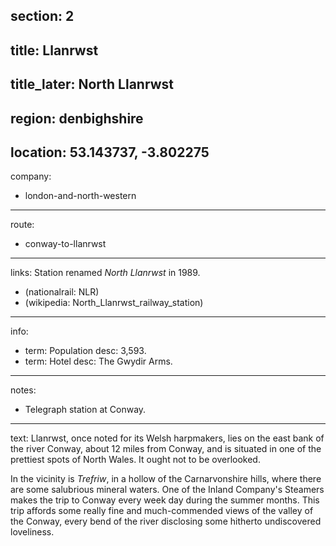 section: 2
----
title: Llanrwst
----
title_later: North Llanrwst
----
region: denbighshire
----
location: 53.143737, -3.802275
----
company:
- london-and-north-western
----
route:
- conway-to-llanrwst
----
links:
Station renamed *North Llanrwst* in 1989.
- (nationalrail: NLR)
- (wikipedia: North_Llanrwst_railway_station)
----
info:
- term: Population
  desc: 3,593.
- term: Hotel
  desc: The Gwydir Arms.
----
notes:
- Telegraph station at Conway.
----
text: <span class="smcp">Llanrwst</span>, once noted for its Welsh harpmakers, lies on the east bank of the river Conway, about 12 miles from Conway, and is situated in one of the prettiest spots of North Wales. It ought not to be overlooked.

In the vicinity is *Trefriw*, in a hollow of the Carnarvonshire hills, where there are some salubrious mineral waters. One of the Inland Company's Steamers makes the trip to Conway every week day during the summer months. This trip affords some really fine and much-commended views of the valley of the Conway, every bend of the river disclosing some hitherto undiscovered loveliness.
